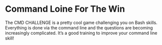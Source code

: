 # Command Loine For The Win
The CMD CHALLENGE is a pretty cool game challenging you on Bash skills. Everything is done via the command line and the questions are becoming increasingly complicated. It’s a good training to improve your command line skill!
